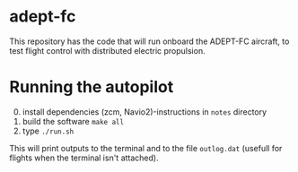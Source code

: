 # adept-fc

This repository has the code that will run onboard the ADEPT-FC aircraft, to test flight control with distributed electric propulsion.

# Running the autopilot
0. install dependencies (zcm, Navio2)-instructions in `notes` directory 
1. build the software `make all` 
2. type `./run.sh` 

This will print outputs to the terminal and to the file `outlog.dat` (usefull for flights when the terminal isn't attached). 

